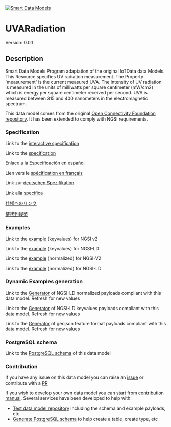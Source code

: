 [![Smart Data Models](https://smartdatamodels.org/wp-content/uploads/2022/01/SmartDataModels_logo.png "Logo")](https://smartdatamodels.org)
# UVARadiation
Version: 0.0.1

## Description 

Smart Data Models Program adaptation of the original IoTData data Models. This Resource specifies UV radiation measurement. The Property 'measurement' is the current measured UVA. The intensity of UV radiation is measured in the units of milliwatts per square centimeter (mW/cm2) which is energy per square centimeter received per second. UVA is measured between 315 and 400 nanometers in the electromagnetic spectrum.

This data model comes from the original [Open Connectivity Foundation repository](https://github.com/openconnectivityfoundation/IoTDataModels). It has been extended to comply with NGSI requirements.
### Specification

Link to the [interactive specification](https://swagger.lab.fiware.org/?url=https://smart-data-models.github.io/dataModel.OCF/UVARadiation/swagger.yaml)

Link to the [specification](https://github.com/smart-data-models/dataModel.OCF/blob/master/UVARadiation/doc/spec.md)

Enlace a la [Especificación en español](https://github.com/smart-data-models/dataModel.OCF/blob/master/UVARadiation/doc/spec_ES.md)

Lien vers le [spécification en français](https://github.com/smart-data-models/dataModel.OCF/blob/master/UVARadiation/doc/spec_FR.md)

Link zur [deutschen Spezifikation](https://github.com/smart-data-models/dataModel.OCF/blob/master/UVARadiation/doc/spec_DE.md)

Link alla [specifica](https://github.com/smart-data-models/dataModel.OCF/blob/master/UVARadiation/doc/spec_IT.md)

[仕様へのリンク](https://github.com/smart-data-models/dataModel.OCF/blob/master/UVARadiation/doc/spec_JA.md)

[链接到规范](https://github.com/smart-data-models/dataModel.OCF/blob/master/UVARadiation/doc/spec_ZH.md)
### Examples

Link to the [example](https://smart-data-models.github.io/dataModel.OCF/UVARadiation/examples/example.json) (keyvalues) for NGSI v2

Link to the [example](https://smart-data-models.github.io/dataModel.OCF/UVARadiation/examples/example.jsonld) (keyvalues) for NGSI-LD

Link to the [example](https://smart-data-models.github.io/dataModel.OCF/UVARadiation/examples/example-normalized.json) (normalized) for NGSI-V2

Link to the [example](https://smart-data-models.github.io/dataModel.OCF/UVARadiation/examples/example-normalized.jsonld) (normalized) for NGSI-LD
### Dynamic Examples generation

Link to the [Generator](https://smartdatamodels.org/extra/ngsi-ld_generator.php?schemaUrl=https://raw.githubusercontent.com/smart-data-models/dataModel.OCF/master/UVARadiation/schema.json&email=info@smartdatamodels.org) of NGSI-LD normalized payloads compliant with this data model. Refresh for new values

Link to the [Generator](https://smartdatamodels.org/extra/ngsi-ld_generator_keyvalues.php?schemaUrl=https://raw.githubusercontent.com/smart-data-models/dataModel.OCF/master/UVARadiation/schema.json&email=info@smartdatamodels.org) of NGSI-LD keyvalues payloads compliant with this data model. Refresh for new values

Link to the [Generator](https://smartdatamodels.org/extra/geojson_features_generator.php?schemaUrl=https://raw.githubusercontent.com/smart-data-models/dataModel.OCF/master/UVARadiation/schema.json&email=info@smartdatamodels.org) of geojson feature format payloads compliant with this data model. Refresh for new values
### PostgreSQL schema

Link to the [PostgreSQL schema](https://smart-data-models.github.io/dataModel.OCF/UVARadiation/schema.sql) of this data model
### Contribution

 If you have any issue on this data model you can raise an [issue](https://github.com/smart-data-models/dataModel.OCF/issues)  or contribute with a [PR](https://github.com/smart-data-models/dataModel.OCF/pulls)

 If you wish to develop your own data model you can start from [contribution manual](https://bit.ly/contribution_manual). Several services have been developed to help with: 
 - [Test data model repository](https://smartdatamodels.org/index.php/data-models-contribution-api/) including the schema and example payloads, etc
 - [Generate PostgreSQL schema](https://smartdatamodels.org/index.php/sql-service/) to help create a table, create type, etc